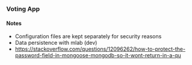 ### Voting App 

#### Notes 
- Configuration files are kept separately for security reasons
- Data persistence with mlab (dev)
- https://stackoverflow.com/questions/12096262/how-to-protect-the-password-field-in-mongoose-mongodb-so-it-wont-return-in-a-qu
